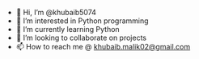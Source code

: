 - 👋 Hi, I’m @khubaib5074
- 👀 I’m interested in Python programming
- 🌱 I’m currently learning Python
- 💞️ I’m looking to collaborate on projects
- 📫 How to reach me @ khubaib.malik02@gmail.com
